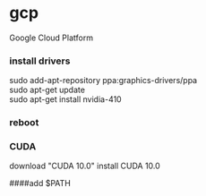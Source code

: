 # gcp
Google Cloud Platform

### install drivers
sudo add-apt-repository ppa:graphics-drivers/ppa  
sudo apt-get update  
sudo apt-get install nvidia-410

### reboot

### CUDA
download "CUDA 10.0"
install CUDA 10.0

####add $PATH
